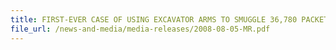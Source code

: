 ```yaml
---
title: FIRST-EVER CASE OF USING EXCAVATOR ARMS TO SMUGGLE 36,780 PACKETS OF DUTY-UNPAID CIGARETTES UNCOVERED, IMPORTER ARRESTED 
file_url: /news-and-media/media-releases/2008-08-05-MR.pdf
---
```

